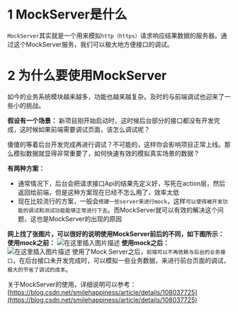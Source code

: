 # 1 MockServer是什么
`MockServer`其实就是一个用来模拟`http（https）`请求响应结果数据的服务器。通过这个MockServer服务，我们可以极大地方便接口的调试。

# 2 为什么要使用MockServer
如今的业务系统模块越来越多，功能也越来越复杂。及时的与前端调试也迎来了一些小的挑战。

**假设有一个场景：** 
新项目刚开始启动时，这时候后台部分的接口都没有开发完成，这时候如果前端需要调试页面，该怎么调试呢？

傻傻的等着后台开发完成再进行调试？不可能的，这样你会影响项目正常上线。那么模拟数据就显得非常重要了，如何快速有效的模拟真实场景的数据？

**有两种方案：**
* 通常情况下，后台会把请求接口Api的结果先定义好，写死在action层，然后返回给前端，但是这种方案现在已经不怎么用了，效率太低
* 现在比较流行的方案，一般会`搭建一些server来进行mock`，这样`可以使得被开发功能的调试和测试功能能够正常进行下去`。而MockServer就可以有效的解决这个问题，这也是MockServer的出现的原因

**网上找了张图片，可以很好的说明使用MockServer前后的不同，如下图所示：**
**使用mock之前：**
![在这里插入图片描述](https://img-blog.csdnimg.cn/20200816161405498.png?x-oss-process=image/watermark,type_ZmFuZ3poZW5naGVpdGk,shadow_10,text_aHR0cHM6Ly9ibG9nLmNzZG4ubmV0L3NtaWxlaGFwcGluZXNz,size_16,color_FFFFFF,t_70#pic_center)
**使用mock之后：**
![在这里插入图片描述](https://img-blog.csdnimg.cn/20200816161430479.png?x-oss-process=image/watermark,type_ZmFuZ3poZW5naGVpdGk,shadow_10,text_aHR0cHM6Ly9ibG9nLmNzZG4ubmV0L3NtaWxlaGFwcGluZXNz,size_16,color_FFFFFF,t_70#pic_center)
使用了Mock Server之后，`前端可以不再依赖与后台的业务接口`，在后台接口未开发完成时，可以模拟一些业务数据，来进行前台页面的调试，`极大的节省了调试的成本`。

关于MockServer的使用，详细说明可以参考：[https://blog.csdn.net/smilehappiness/article/details/108037725](https://blog.csdn.net/smilehappiness/article/details/108037725)